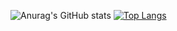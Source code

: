 ![Anurag's GitHub stats](https://github-readme-stats.vercel.app/api?username=reinaldomjr&theme=github_dark )
[![Top Langs](https://github-readme-stats.vercel.app/api/top-langs/?username=reinaldomjr&layout=compact?theme=github_dark)](https://github.com/anuraghazra/github-readme-stats)



<!--
**reinaldomjr/reinaldomjr** is a ✨ _special_ ✨ repository because its `README.md` (this file) appears on your GitHub profile.

Here are some ideas to get you started:

- 🔭 I’m currently working on ...
- 🌱 I’m currently learning ...
- 👯 I’m looking to collaborate on ...
- 🤔 I’m looking for help with ...
- 💬 Ask me about ...
- 📫 How to reach me: ...
- 😄 Pronouns: ...
- ⚡ Fun fact: ...
-->

